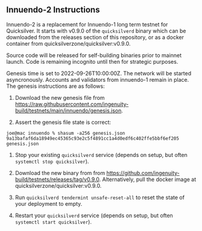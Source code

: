 ## Innuendo-2 Instructions

Innuendo-2 is a replacement for Innuendo-1 long term testnet for Quicksilver. It starts with v0.9.0 of the `quicksilverd` binary which can be downloaded from the releases section of this repository, or as a docker container from quicksilverzone/quicksilver:v0.9.0.

Source code will be released for self-building binaries prior to mainnet launch. Code is remaining incognito until then for strategic purposes.

Genesis time is set to 2022-09-26T10:00:00Z. The network will be started asyncronously. Accounts and validators from innuendo-1 remain in place. The genesis instructions are as follows:

1. Download the new genesis file from https://raw.githubusercontent.com/ingenuity-build/testnets/main/innuendo/genesis.json.

1. Assert the genesis file state is correct:
```
joe@mac innuendo % shasum -a256 genesis.json
9a13bafaf6da18949ec45365c93e2c5f4891cc1a4d0edf6c402ffe5bbf6ef205  genesis.json
```

1. Stop your existing `quicksilverd` service (depends on setup, but often `systemctl stop quicksilver`).

1. Download the new binary from from https://github.com/ingenuity-build/testnets/releases/tag/v0.9.0. Alternatively, pull the docker image at quicksilverzone/quicksilver:v0.9.0.

1. Run `quicksilverd tendermint unsafe-reset-all` to reset the state of your deployment to empty. 

1. Restart your `quicksilverd` service (depends on setup, but often `systemctl start quicksilver`).
